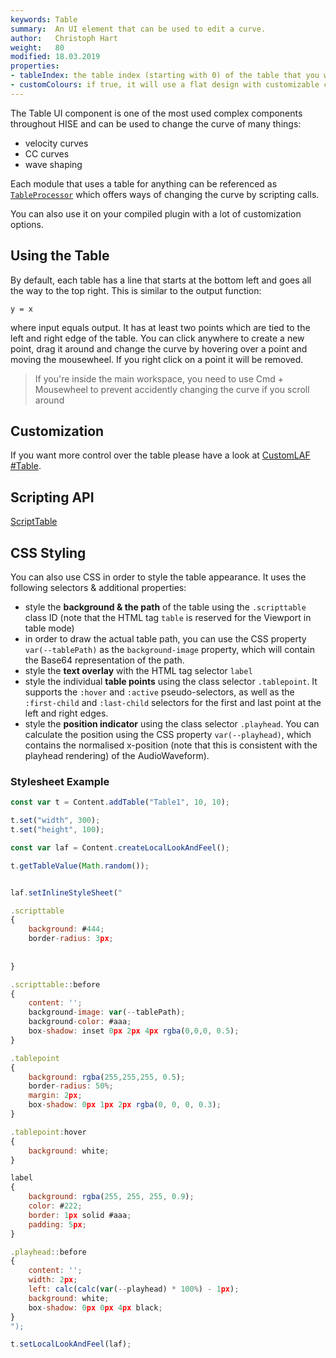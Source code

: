 ```yaml
---
keywords: Table
summary:  An UI element that can be used to edit a curve.
author:   Christoph Hart
weight:   80
modified: 18.03.2019
properties:
- tableIndex: the table index (starting with 0) of the table that you want to control. In most cases it will just be zero, but eg. the Table Envelope has two tables (0 = Attack, 1 = Release). It might be possible that you have to [rebuild](/working-with-hise/hise-interface/interface-designer#canvas) the interface after changing this value to apply the changes.
- customColours: if true, it will use a flat design with customizable colours, otherwise it will look like the thing above.
---
```


The Table UI component is one of the most used complex components throughout HISE and can be used to change the curve of many things:

- velocity curves
- CC curves
- wave shaping

Each module that uses a table for anything can be referenced as [`TableProcessor`](/scripting/scripting-api/tableprocessor) which offers ways of changing the curve by scripting calls.

You can also use it on your compiled plugin with a lot of customization options.

## Using the Table

By default, each table has a line that starts at the bottom left and goes all the way to the top right. This is similar to the output function:

`y = x`

where input equals output. It has at least two points which are tied to the left and right edge of the table. You can click anywhere to create a new point, drag it around and change the curve by hovering over a point and moving the mousewheel. If you right click on a point it will be removed.

> If you're inside the main workspace, you need to use Cmd + Mousewheel to prevent accidently changing the curve if you scroll around


## Customization

If you want more control over the table please have a look at [CustomLAF #Table](/glossary/custom_lookandfeel#table-editor).


## Scripting API 
[ScriptTable](/scripting/scripting-api/scripttable)

## CSS Styling

You can also use CSS in order to style the table appearance. It uses the following selectors & additional properties:

- style the **background & the path** of the table using the `.scripttable` class ID (note that the HTML tag `table` is reserved for the Viewport in table mode)
- in order to draw the actual table path, you can use the CSS property `var(--tablePath)` as the `background-image` property, which will contain the Base64 representation of the path. 
- style the **text overlay** with the HTML tag selector `label`
- style the individual **table points** using the class selector `.tablepoint`. It supports the `:hover` and `:active` pseudo-selectors, as well as the `:first-child` and `:last-child` selectors for the first and last point at the left and right edges.
- style the **position indicator** using the class selector `.playhead`. You can calculate the position using the CSS property `var(--playhead)`, which contains the normalised x-position (note that this is consistent with the playhead rendering) of the AudioWaveform).

### Stylesheet Example

```javascript
const var t = Content.addTable("Table1", 10, 10);

t.set("width", 300);
t.set("height", 100);

const var laf = Content.createLocalLookAndFeel();

t.getTableValue(Math.random());


laf.setInlineStyleSheet("

.scripttable
{
	background: #444;
	border-radius: 3px;
	
	
}

.scripttable::before
{
	content: '';
	background-image: var(--tablePath);
	background-color: #aaa;
	box-shadow: inset 0px 2px 4px rgba(0,0,0, 0.5);
}

.tablepoint
{
	background: rgba(255,255,255, 0.5);
	border-radius: 50%;
	margin: 2px;
	box-shadow: 0px 1px 2px rgba(0, 0, 0, 0.3);
}

.tablepoint:hover
{
	background: white;
}

label
{
	background: rgba(255, 255, 255, 0.9);
	color: #222;
	border: 1px solid #aaa;
	padding: 5px;
}

.playhead::before
{
	content: '';
	width: 2px;
	left: calc(calc(var(--playhead) * 100%) - 1px);
	background: white;
	box-shadow: 0px 0px 4px black;
}
");

t.setLocalLookAndFeel(laf);
```


